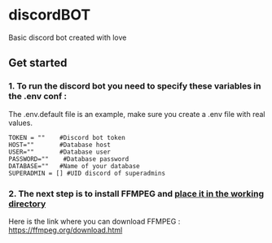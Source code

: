 # discordBOT
Basic discord bot created with love



## Get started

### 1. To run the discord bot you need to specify these variables in the .env conf :

The .env.default file is an example, make sure you create a .env file with real values.

```
TOKEN = ""    #Discord bot token
HOST=""       #Database host
USER=""       #Database user
PASSWORD=""    #Database password
DATABASE=""   #Name of your database
SUPERADMIN = [] #UID discord of superadmins
```

### 2. The next step is to install FFMPEG and <ins> place it in the working directory </ins>

Here is the link where you can download FFMPEG  : https://ffmpeg.org/download.html
